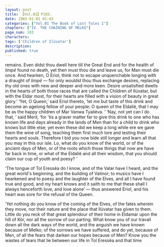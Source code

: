 ```yaml
---
layout: post
title: 【Vol.01】P103.
date: 1983-01-01 01:43
categories: ["Vol.01 The Book of Lost Tales I"]
chapters: ["IV. THE CHAINING OF MELKO"]
page_num: 103
characters: 
tags: ['Children of Ilúvatar']
description: 
published: true
---
```


<p style="text-indent: 0;">
remains. Even didst thou dwell here till the Great End and for the health of <I>limpë</I> found no death, yet then must thou die and leave us, for Man must die once. And hearken, O Eriol, think not to escape unquenchable longing with a draught of <I>limpë —</I> for only wouldst thou thus exchange desires, replacing thy old ones with new and deeper and more keen. Desire unsatisfied dwells in the hearts of both those races that are called the Children of Ilúvatar, but with the Eldar most, for their hearts are filled with a vision of beauty in great glory.’ ‘Yet, O Queen,’ said Eriol thereto, ‘let me but taste of this drink and become an agelong fellow of your people: O queen of the Eldalië, that I may be as the happy children of Mar Vanwa Tyaliéva. ’ ‘Nay, not yet can I do that, ’ said Meril, ‘for 'tis a graver matter far to give this drink to one who has known life and days already in the lands of Men than for a child to drink who knows but little else; yet even these did we keep a long while ere we gave them the wine of song, teaching them first much lore and testing their hearts and souls. Therefore I bid you now bide still longer and learn all that you may in this our isle. Lo, what do you know of the world, or of the ancient days of Men, or of the roots which those things that now are have far back in time, or what of the Eldalië and all their wisdom, that you should claim our cup of youth and poesy? ’
</p>

‘The tongue of Tol Eressëa do I know, and of the Valar have I heard, and the great world's beginning, and the building of Valinor; to musics have I hearkened and to poesy and the laughter of the Elves, and all I have found true and good, and my heart knows and it saith to me that these shall I always henceforth love, and love alone’ — thus answered Eriol, and his heart was sore for the refusal of the Queen.

‘Yet nothing do you know of the coming of the Elves, of the fates wherein they move, nor their nature and the place that Ilúvatar has given to them. Little do you reck of that great splendour of their home in Eldamar upon the hill of Kôr, nor all the sorrow of our parting. What know you of our travail down all the dark ways of the world, and the anguish we have known because of Melko; of the sorrows we have suffered, and do yet, because of Men, of all the fears that darken our hopes because of Men? Know you the wastes of tears that lie between our life in Tol Eressëa and that time

